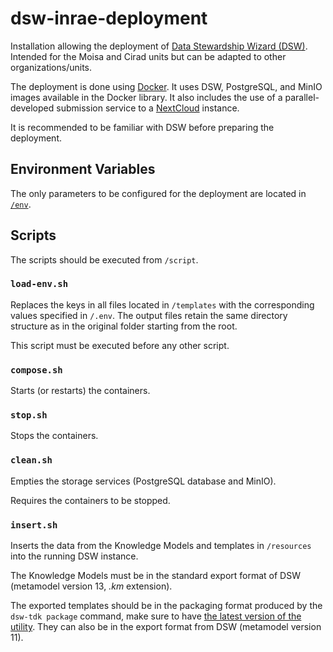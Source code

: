 # dsw-inrae-deployment

Installation allowing the deployment of [Data Stewardship Wizard (DSW)](https://ds-wizard.org/). Intended for the Moisa and Cirad units but can be adapted to other organizations/units.

The deployment is done using [Docker](https://docs.docker.com/). It uses DSW, PostgreSQL, and MinIO images available in the Docker library. It also includes the use of a parallel-developed submission service to a [NextCloud](https://nextcloud.com/) instance.

It is recommended to be familiar with DSW before preparing the deployment.

## Environment Variables

The only parameters to be configured for the deployment are located in [`/env`](.env).

## Scripts

The scripts should be executed from `/script`.

### `load-env.sh`

Replaces the keys in all files located in `/templates` with the corresponding values specified in `/.env`. The output files retain the same directory structure as in the original folder starting from the root.

This script must be executed before any other script.

### `compose.sh`

Starts (or restarts) the containers.

### `stop.sh`

Stops the containers.

### `clean.sh`

Empties the storage services (PostgreSQL database and MinIO).

Requires the containers to be stopped.

### `insert.sh`

Inserts the data from the Knowledge Models and templates in `/resources` into the running DSW instance.

The Knowledge Models must be in the standard export format of DSW (metamodel version 13, *.km* extension).

The exported templates should be in the packaging format produced by the `dsw-tdk package` command, make sure to have [the latest version of the utility](https://pypi.org/project/dsw-tdk/3.24.0/). They can also be in the export format from DSW (metamodel version 11).

